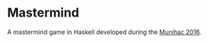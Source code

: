 # Mastermind #

A mastermind game in Haskell developed during the [Munihac 2016](http://munihac.de/).